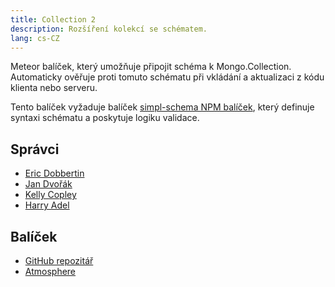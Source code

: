 ```yaml
---
title: Collection 2
description: Rozšíření kolekcí se schématem.
lang: cs-CZ
---
```


Meteor balíček, který umožňuje připojit schéma k Mongo.Collection. Automaticky ověřuje proti tomuto schématu při vkládání a aktualizaci z kódu klienta nebo serveru.

Tento balíček vyžaduje balíček [simpl-schema NPM balíček](https://github.com/aldeed/simple-schema-js), který definuje syntaxi schématu a poskytuje logiku validace.

## Správci
* [Eric Dobbertin](https://github.com/sponsors/aldeed)
* [Jan Dvořák](https://github.com/sponsors/StorytellerCZ)
* [Kelly Copley](https://github.com/sponsors/copleykj)
* [Harry Adel](https://github.com/harryadel)

## Balíček
- [GitHub repozitář](https://github.com/Meteor-Community-Packages/meteor-collection2)
- [Atmosphere](https://atmospherejs.com/aldeed/collection2)
